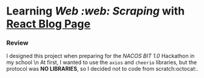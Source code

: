 # Learning _Web :web: Scraping_ with [React Blog Page](https://react.dev/blog)

### Review

I designed this project when preparing for the _NACOS BIT 1.0_ Hackathon in my school \n
At first, I wanted to use the `axios` and `cheerio` libraries, but the protocol was **NO LIBRARIES**, so I decided not to code from scratch:octocat:.
